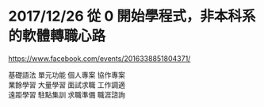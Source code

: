 # 2017/12/26 從 0 開始學程式，非本科系的軟體轉職心路
https://www.facebook.com/events/2016338851804371/  
  
基礎語法 單元功能 個人專案 協作專案  
業餘學習 大量學習 面試求職 工作調適  
遠距學習 駐點集訓 求職準備 職涯諮詢  